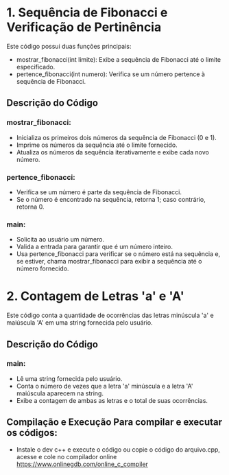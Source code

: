 # 1. Sequência de Fibonacci e Verificação de Pertinência
Este código possui duas funções principais:

* mostrar_fibonacci(int limite): Exibe a sequência de Fibonacci até o limite especificado.
* pertence_fibonacci(int numero): Verifica se um número pertence à sequência de Fibonacci.

## Descrição do Código
### mostrar_fibonacci:

* Inicializa os primeiros dois números da sequência de Fibonacci (0 e 1).
* Imprime os números da sequência até o limite fornecido.
* Atualiza os números da sequência iterativamente e exibe cada novo número.
### pertence_fibonacci:

* Verifica se um número é parte da sequência de Fibonacci.
* Se o número é encontrado na sequência, retorna 1; caso contrário, retorna 0.

### main:

* Solicita ao usuário um número.
* Valida a entrada para garantir que é um número inteiro.
* Usa pertence_fibonacci para verificar se o número está na sequência e, se estiver, chama mostrar_fibonacci para exibir a sequência até o número fornecido.
#

# 2. Contagem de Letras 'a' e 'A'
Este código conta a quantidade de ocorrências das letras minúscula 'a' e maiúscula 'A' em uma string fornecida pelo usuário.

## Descrição do Código
### main:
* Lê uma string fornecida pelo usuário.
* Conta o número de vezes que a letra 'a' minúscula e a letra 'A' maiúscula aparecem na string.
* Exibe a contagem de ambas as letras e o total de suas ocorrências.

## Compilação e Execução Para compilar e executar os códigos:
* Instale o dev c++ e execute o código ou copie o código do arquivo.cpp, acesse e cole no compilador online https://www.onlinegdb.com/online_c_compiler
